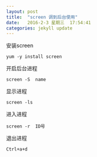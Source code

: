 ```yaml
---
layout: post
title:  "screen 调到后台使用"
date:   2016-2-3 星期三  17:54:41    
categories: jekyll update
---
```


安装screen

	yum -y install screen

开启后台进程

	screen -S  name

显示进程

	screen -ls

进入进程

	screen -r  ID号

退出进程

	Ctrl+a+d